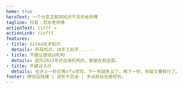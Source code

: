 ```yaml
---
home: true
heroText: 一个分享互联网知识干货的老师傅
tagline: 抖音：划水老师傅
actionText: isfff →
actionLink: /isfff
features:
- title: Gitee技术知识
  details: 所有知识，纯手工码字......
- title: 不建议报培训机构
  details: 因为2023年还在搞机构的，都是在割韭菜。
- title: 不建议入行
  details: 也许上一秒花费n个w学完，下一秒就失业了，再下一秒，你就又要转行了。
footer: 哪怕没钱赚 | 说些大实话 | 多点粉丝也是好的。
---
```

